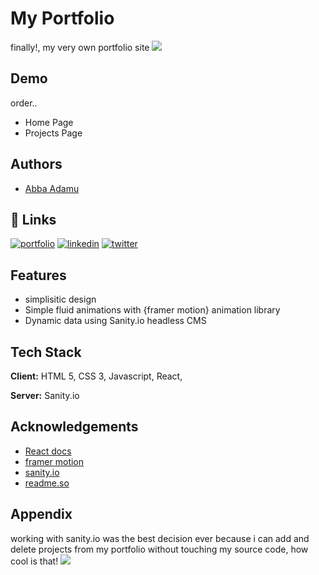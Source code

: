 
# My Portfolio

finally!, my very own portfolio site <img src="https://emojipedia-us.s3.amazonaws.com/source/skype/289/face-with-hand-over-mouth_1f92d.png"/>

## Demo
order..

- Home Page                  
- Projects Page

## Authors

- [Abba Adamu](https://github.com/AdamuAbba)

  
## 🔗  Links
[![portfolio](https://img.shields.io/badge/my_portfolio-000?style=for-the-badge&logo=ko-fi&logoColor=white)](https://katherinempeterson.com/)
[![linkedin](https://img.shields.io/badge/linkedin-0A66C2?style=for-the-badge&logo=linkedin&logoColor=white)](https://www.linkedin.com/in/abba-adamu-365a9b17a/)
[![twitter](https://img.shields.io/badge/twitter-1DA1F2?style=for-the-badge&logo=twitter&logoColor=white)](https://twitter.com/shytypes1028)

  
## Features

- simplisitic design
- Simple fluid animations with {framer motion} animation library 
- Dynamic data using Sanity.io headless CMS

  
## Tech Stack

**Client:** HTML 5, CSS 3, Javascript, React, 

**Server:** Sanity.io

  
## Acknowledgements

 - [React docs](https://reactjs.org/)
 - [framer motion](https://www.framer.com/motion/)
 - [sanity.io](https://www.sanity.io/)
 - [readme.so](https://readme.so/)

  
## Appendix

working with sanity.io was the best decision ever because i can add and delete projects from my portfolio without touching my source code, how cool is that! <img src="https://emojipedia-us.s3.amazonaws.com/source/skype/289/smiling-face-with-sunglasses_1f60e.png">
  